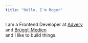 ```yaml
---
title: "Hello, I'm Roger"
---
```


I am a Frontend Developer at [Advery](https://www.advery.ch/) <br>
and [Brüggli Medien](https://www.brueggli-medien.ch/)
<br>
 and I like to build things.